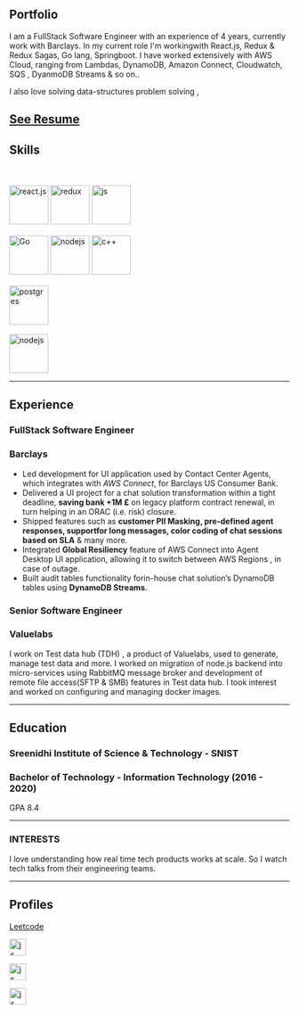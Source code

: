 ## Portfolio

I am a FullStack Software Engineer with an experience of 4 years, currently work with Barclays. In my current role I'm workingwith React.js, Redux & Redux Sagas, Go lang, Springboot.
I have worked extensively with AWS Cloud, ranging from Lambdas, DynamoDB, Amazon Connect, Cloudwatch, SQS , DyanmoDB Streams & so on..

I also love solving data-structures problem solving , 

[See Resume](https://drive.google.com/file/d/1QehVmug6_jfOeSYNF0wL4yNreZA7Qneq/view)
---

## Skills

<p align='left'>
  <br><br>
  <!-- Front End -->
  <img src="https://upload.wikimedia.org/wikipedia/commons/3/30/React_Logo_SVG.svg" height='70' width="auto" alt="react.js">
  <img src="https://upload.wikimedia.org/wikipedia/commons/3/30/Redux_Logo.png" height='70' width="auto" alt="redux">
  <img src='https://upload.wikimedia.org/wikipedia/commons/6/6a/JavaScript-logo.png' height='70' width='auto' alt="js">
  <br><br>
  <!-- Back end -->
  <img src="https://upload.wikimedia.org/wikipedia/commons/0/05/Go_Logo_Blue.svg" height='70' width="auto" 
  alt="Go">
  <img src="https://upload.wikimedia.org/wikipedia/commons/d/d9/Node.js_logo.svg" height='70' width="auto" alt="nodejs">
  <img src='https://upload.wikimedia.org/wikipedia/commons/1/18/ISO_C%2B%2B_Logo.svg' height='70' width='auto' alt="c++">
  <br><br>
  <!-- Cloud -->
  <img src='https://upload.wikimedia.org/wikipedia/commons/thumb/2/29/Postgresql_elephant.svg/440px-Postgresql_elephant.svg.png' height='70' width='auto' alt="postgres">
  <br><br>

  <img src="https://upload.wikimedia.org/wikipedia/commons/9/93/Amazon_Web_Services_Logo.svg" height='70' width="auto" alt="nodejs"> 
  
</p>

---

## Experience

### **FullStack Software Engineer**
### Barclays

- Led development for UI application used by Contact Center Agents, which
integrates with *AWS Connect*, for Barclays US Consumer Bank.
- Delivered a UI project for a chat solution transformation within a tight deadline,
**saving bank +1M £** on legacy platform contract renewal, in turn helping in an
ORAC (i.e. risk) closure.
- Shipped features such as **customer PII Masking, pre-defined agent responses,
supportfor long messages, color coding of chat sessions based on SLA** & many
more.
- Integrated **Global Resiliency** feature of AWS Connect into Agent Desktop UI
application, allowing it to switch between AWS Regions , in case of outage.
- Built audit tables functionality forin-house chat solution’s DynamoDB tables
using **DynamoDB Streams**.

### **Senior Software Engineer**
### Valuelabs

I work on Test data hub (TDH) , a product of Valuelabs, used to generate, manage test data and more. I worked on migration of node.js backend into micro-services using RabbitMQ message broker and development of remote file access(SFTP & SMB) features in Test data hub. I took interest and worked on configuring and managing docker images.

---

## Education

### **Sreenidhi Institute of Science & Technology - SNIST**
### Bachelor of Technology - Information Technology (2016 - 2020)
GPA 8.4

---

### INTERESTS

I love understanding how real time tech products works at scale. So I watch tech talks from their engineering teams.


---

## Profiles

[Leetcode](https://leetcode.com/suhasNama/)

[<img src='https://upload.wikimedia.org/wikipedia/commons/0/01/LinkedIn_Logo.svg' height='30' width='auto' alt="js">](https://www.linkedin.com/in/suhasnama23)


[<img src='https://upload.wikimedia.org/wikipedia/commons/2/29/GitHub_logo_2013.svg' height='30' width='auto' alt="js">](https://github.com/Suhasnama)

[<img src='https://upload.wikimedia.org/wikipedia/commons/0/02/Stack_Overflow_logo.svg' height='30' width='auto' alt="js">](https://stackoverflow.com/users/11045781/suhas-nama)
